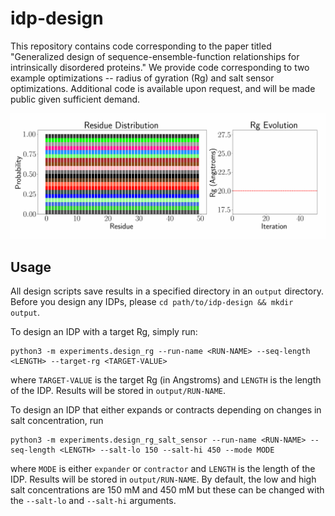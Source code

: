 # idp-design

This repository contains code corresponding to the paper titled "Generalized design of sequence-ensemble-function relationships for intrinsically disordered proteins." We provide code corresponding to two example optimizations -- radius of gyration (Rg) and salt sensor optimizations. Additional code is available upon request, and will be made public given sufficient demand.

![Animation](img/pseq_animation.gif)


## Usage

All design scripts save results in a specified directory in an `output` directory. Before you design any IDPs, please `cd path/to/idp-design && mkdir output`.

To design an IDP with a target Rg, simply run:
```
python3 -m experiments.design_rg --run-name <RUN-NAME> --seq-length <LENGTH> --target-rg <TARGET-VALUE>
```
where `TARGET-VALUE` is the target Rg (in Angstroms) and `LENGTH` is the length of the IDP. Results will be stored in `output/RUN-NAME`.

To design an IDP that either expands or contracts depending on changes in salt concentration, run
```
python3 -m experiments.design_rg_salt_sensor --run-name <RUN-NAME> --seq-length <LENGTH> --salt-lo 150 --salt-hi 450 --mode MODE
```
where `MODE` is either `expander` or `contractor` and `LENGTH` is the length of the IDP. Results will be stored in `output/RUN-NAME`.
By default, the low and high salt concentrations are 150 mM and 450 mM but these can be changed with the `--salt-lo` and `--salt-hi` arguments.
